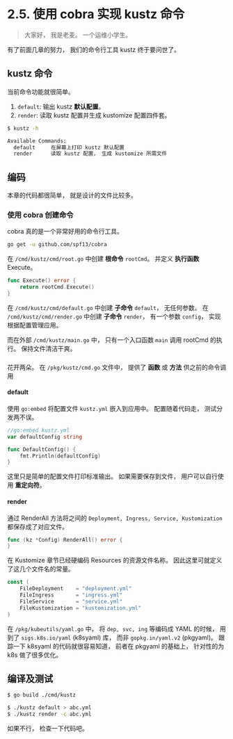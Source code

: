 # 2.5. 使用 cobra 实现 kustz 命令

> 大家好， 我是老麦。 一个运维小学生。

有了前面几章的努力， 我们的命令行工具 kustz 终于要问世了。

## kustz 命令

当前命令功能就很简单。

1. `default`: 输出 kustz **默认配置**。
2. `render`: 读取 kustz 配置并生成 kustomize 配置四件套。

```bash
$ kustz -h

Available Commands:
  default     在屏幕上打印 kustz 默认配置
  render      读取 kustz 配置， 生成 kustomize 所需文件
```


## 编码

本章的代码都很简单， 就是设计的文件比较多。

### 使用 cobra 创建命令

cobra 真的是一个非常好用的命令行工具。

```bash
go get -u github.com/spf13/cobra
```

在 `/cmd/kustz/cmd/root.go` 中创建 **根命令** `rootCmd`。
并定义 **执行函数** Execute。

```go
func Execute() error {
	return rootCmd.Execute()
}
```

在 `/cmd/kustz/cmd/default.go` 中创建 **子命令** `default`， 无任何参数。
在 `/cmd/kustz/cmd/render.go` 中创建 **子命令** `render`， 有一个参数 `config`， 实现根据配置管理应用。

而在外部 `/cmd/kustz/main.go` 中， 只有一个入口函数 `main` 调用 rootCmd 的执行。 保持文件清洁干爽。

### 

花开两朵。 在 `/pkg/kustz/cmd.go` 文件中， 提供了 **函数** 或 **方法** 供之前的命令调用


#### default

使用 `go:embed` 将配置文件 `kustz.yml` 嵌入到应用中。 配置随着代码走， 测试分发两不误。

```go
//go:embed kustz.yml
var defaultConfig string

func DefaultConfig() {
	fmt.Println(defaultConfig)
}
```

这里只是简单的配置文件打印标准输出。 如果需要保存到文件， 用户可以自行使用 **重定向符**。


#### render

通过 RenderAll 方法将之间的 `Deployment, Ingress, Service, Kustomization` 都保存成了对应文件。

```go
func (kz *Config) RenderAll() error {
}
```

在 Kustomize 章节已经硬编码 Resources 的资源文件名称。 因此这里可就定义了这几个文件名的常量。

```go
const (
	FileDeployment    = "deployment.yml"
	FileIngress       = "ingress.yml"
	FileService       = "service.yml"
	FileKustomization = "kustomization.yml"
)
```

在 `/pkg/kubeutils/yaml.go` 中， 将 `dep, svc, ing` 等编码成 YAML 的时候， 用到了 `sigs.k8s.io/yaml` (k8syaml) 库， 而非 `gopkg.in/yaml.v2` (pkgyaml)。
跟踪一下 k8syaml 的代码就很容易知道， 前者在 pkgyaml 的基础上， 针对性的为 k8s 做了很多优化。


## 编译及测试

```bash
$ go build ./cmd/kustz

$ ./kustz default > abc.yml
$ ./kustz render -c abc.yml
```

如果不行， 检查一下代码吧。

